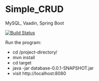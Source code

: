 # Simple_CRUD
MySQL, Vaadin, Spring Boot

[![Build Status](https://travis-ci.org/HuserB8927/Simple_CRUD.svg?branch=master)](https://travis-ci.org/HuserB8927/Simple_CRUD)

Run the program:

- cd /project-directory/
- mvn install
- cd target
- java -jar database-0.0.1-SNAPSHOT.jar
- visit http://localhost:8080
